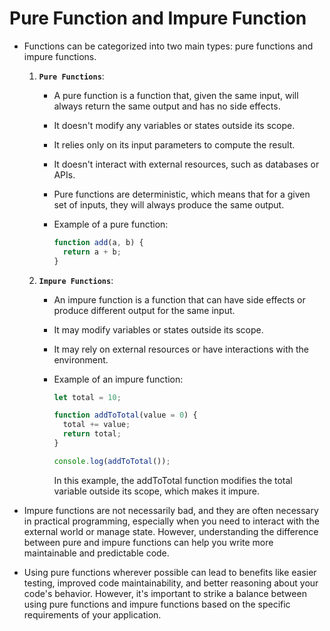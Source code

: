 # Pure Function and Impure Function

- Functions can be categorized into two main types: pure functions and impure functions.

  1. **`Pure Functions`**:

     - A pure function is a function that, given the same input, will always return the same output and has no side effects.
     - It doesn't modify any variables or states outside its scope.
     - It relies only on its input parameters to compute the result.
     - It doesn't interact with external resources, such as databases or APIs.
     - Pure functions are deterministic, which means that for a given set of inputs, they will always produce the same output.
     - Example of a pure function:

       ```javascript
       function add(a, b) {
         return a + b;
       }
       ```

  2. **`Impure Functions`**:

     - An impure function is a function that can have side effects or produce different output for the same input.
     - It may modify variables or states outside its scope.
     - It may rely on external resources or have interactions with the environment.
     - Example of an impure function:

       ```javascript
       let total = 10;

       function addToTotal(value = 0) {
         total += value;
         return total;
       }

       console.log(addToTotal());
       ```

       In this example, the addToTotal function modifies the total variable outside its scope, which makes it impure.

- Impure functions are not necessarily bad, and they are often necessary in practical programming, especially when you need to interact with the external world or manage state. However, understanding the difference between pure and impure functions can help you write more maintainable and predictable code.

- Using pure functions wherever possible can lead to benefits like easier testing, improved code maintainability, and better reasoning about your code's behavior. However, it's important to strike a balance between using pure functions and impure functions based on the specific requirements of your application.
